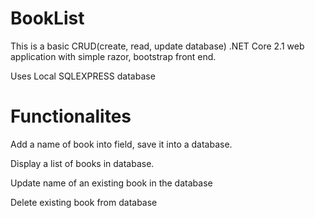 # BookList
This is a basic CRUD(create, read, update database)  .NET Core 2.1 web application with simple razor, bootstrap front end. 

Uses Local SQLEXPRESS database

# Functionalites
Add a name of book into field, save it into a database. 

Display a list of books in database.

Update name of an existing book in the database

Delete existing book from database
